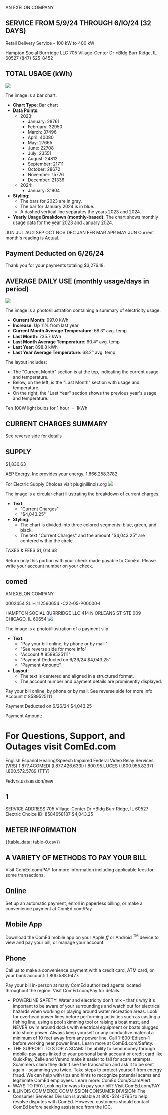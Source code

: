 AN EXELON COMPANY

## SERVICE FROM 5/9/24 THROUGH 6/IO/24 (32 DAYS)

Retail Delivery Service - 100 kW to 400 kW

Hampton Social Burrridge LLC
705 Village-Center Dr *Bldg
Burr Ridge, IL 60527
(847) 525-8452

## TOTAL USAGE (kWh)

![](images/img-0.jpeg)

The image is a bar chart.

- **Chart Type**: Bar chart
- **Data Points**:
  - 2023: 
    - January: 28761
    - February: 32950
    - March: 37496
    - April: 40080
    - May: 27665
    - June: 22708
    - July: 23551
    - August: 24812
    - September: 21711
    - October: 28672
    - November: 15776
    - December: 21336
  - 2024:
    - January: 31904
- **Styling**: 
  - The bars for 2023 are in gray.
  - The bar for January 2024 is in blue.
  - A dashed vertical line separates the years 2023 and 2024.
- **Yearly Usage Breakdown (monthly-based)**: The chart shows monthly usage data for the year 2023 and January 2024.

JUN JUL AUG SEP OCT NOV DEC JAN FEB MAR APR MAY JUN Current month's reading is Actual.

## Payment Deducted on 6/26/24

Thank you for your payments totaling \$3,276.18.

## AVERAGE DAILY USE (monthly usage/days in period)

![](images/img-1.jpeg)

The image is a photo/illustration containing a summary of electricity usage.

- **Current Month**: 997.0 kWh
- **Increase**: Up 11% from last year
- **Current Month Average Temperature**: 68.3° avg. temp
- **Last Month**: 735.7 kWh
- **Last Month Average Temperature**: 60.4° avg. temp
- **Last Year**: 898.8 kWh
- **Last Year Average Temperature**: 68.2° avg. temp

The layout includes:
- The "Current Month" section is at the top, indicating the current usage and temperature.
- Below, on the left, is the "Last Month" section with usage and temperature.
- On the right, the "Last Year" section shows the previous year's usage and temperature.

Ten 100W light bulbs for 1 hour $=1 \mathrm{kWh}$

## CURRENT CHARGES SUMMARY

See reverse side for details

## SUPPLY

\$1,830.63

AEP Energy, Inc provides your energy.
$1.866 .258 .3782$

For Electric Supply Choices visit pluginillinois.org
![](images/img-2.jpeg)

The image is a circular chart illustrating the breakdown of current charges.

- **Text**: 
  - "Current Charges"
  - "$4,043.25"
- **Styling**:
  - The chart is divided into three colored segments: blue, green, and black.
  - The text "Current Charges" and the amount "$4,043.25" are centered within the circle.

TAXES \& FEES $\$ 1,014.68$

Return only this portion with your check made payable to ComEd. Please write your account number on your check.

## comed

AN EXELON COMPANY

0002454 SL H 112560654 -C22-05-P00000-I

HAMPTON SOCIAL BURRRIDGE LLC
414 N ORLEANS ST
STE 009
CHICAGO, IL 60654
![](images/img-3.jpeg)

The image is a photo/illustration of a payment slip.

- **Text**:
  - "Pay your bill online, by phone or by mail."
  - "See reverse side for more info"
  - "Account # 8589525111"
  - "Payment Deducted on 6/26/24 $4,043.25"
  - "Payment Amount:"
- **Layout**:
  - The text is centered and aligned in a structured format.
  - The account number and payment details are prominently displayed.

Pay your bill online, by phone or by mail.
See reverse side for more info Account \# 8589525111

Payment Deducted on 6/26/24 \$4,043.25

Payment Amount:

# For Questions, Support, and Outages visit ComEd.com 

English
Español
Hearing/Speech Impaired
Federal Video Relay Services (VRS)
1.877.4COMEDI (I.877.426.633I)
I.800.95.LUCES (I.800.955.8237)
I.800.572.5789 (TTY)

Fedvrs.us/session/new

## 1

SERVICE ADDRESS 705 Village-Center Dr *Bldg Burr Ridge, IL 60527 Electric Choice ID: 8584658187 \$4,043.25

## METER INFORMATION

{{table_data: table-0.csv}}

## A VARIETY OF METHODS TO PAY YOUR BILL

Visit ComEd.com/PAY for more information including applicable fees for some transactions.

## Online

Set up an automatic payment, enroll in paperless billing, or make a convenience payment at ComEd.com/Pay.

## Mobile App

Download the ComEd mobile app on your Apple $f f$ or Android ${ }^{\text {TM }}$ device to view and pay your bill, or manage your account.

## Phone

Call us to make a convenience payment with a credit card, ATM card, or your bank account: 1.800.588.9477.

Pay your bill in-person at many ComEd authorized agents located throughout the region. Visit ComEd.com/Pay for details.

- POWERLINE SAFETY: Water and electricity don't mix - that's why it's important to be aware of your surroundings and watch out for electrical hazards when working or playing around water recreation areas. Look for overhead power lines before performing activities such as casting a fishing line, using a pool skimming tool or raising a boat mast, and NEVER swim around docks with electrical equipment or boats plugged into shore power. Always keep yourself or any conductive material a minimum of 10 feet away from any power line. Call 1-800-Edison-1 before working near power lines. Learn more at ComEd.com/Safety.
- THE SUPPORT TO STOP A SCAM: The ability to send money through mobile-pay apps linked to your personal bank account or credit card like QuickPay, Zelle and Venmo make it easier to fall for scam attempts. Scammers claim they didn't see the transaction and ask it to be sent again - scamming you twice. Take steps to protect yourself from energy fraud. We can help with tips and hints to recognize potential scams and legitimate ComEd employees. Learn more: ComEd.Com/ScamAlert
- WAYS TO PAY: Looking for ways to pay your bill? Visit ComEd.com/PAY
- ILLINOIS COMMERCE COMMISSION CONSUMER DIVISION: The Consumer Services Division is available at 800-524-0795 to help resolve disputes with ComEd. However, customers should contact ComEd before seeking assistance from the ICC.
